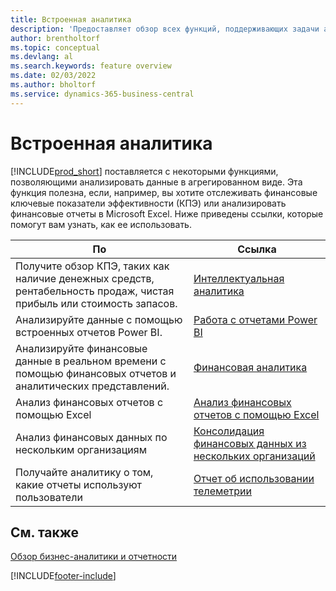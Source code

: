 ```yaml
---
title: Встроенная аналитика
description: 'Предоставляет обзор всех функций, поддерживающих задачи аналитики в продукте Business Central.'
author: brentholtorf
ms.topic: conceptual
ms.devlang: al
ms.search.keywords: feature overview
ms.date: 02/03/2022
ms.author: bholtorf
ms.service: dynamics-365-business-central
---
```

# Встроенная аналитика

[!INCLUDE[prod_short](includes/prod_short.md)] поставляется с некоторыми функциями, позволяющими анализировать данные в агрегированном виде. Эта функция полезна, если, например, вы хотите отслеживать финансовые ключевые показатели эффективности (КПЭ) или анализировать финансовые отчеты в Microsoft Excel. Ниже приведены ссылки, которые помогут вам узнать, как ее использовать.

| По | Ссылка |
| --- | --- |
|Получите обзор КПЭ, таких как наличие денежных средств, рентабельность продаж, чистая прибыль или стоимость запасов. | [Интеллектуальная аналитика](about-intelligent-cloud.md) |
|Анализируйте данные с помощью встроенных отчетов Power BI. | [Работа с отчетами Power BI](across-working-with-powerbi.md) |
|Анализируйте финансовые данные в реальном времени с помощью финансовых отчетов и аналитических представлений.| [Финансовая аналитика](bi.md) |
|Анализ финансовых отчетов с помощью Excel | [Анализ финансовых отчетов с помощью Excel](finance-analyze-excel.md) |
|Анализ финансовых данных по нескольким организациям | [Консолидация финансовых данных из нескольких организаций](finance-consolidated-company-reporting.md) |
|Получайте аналитику о том, какие отчеты используют пользователи| [Отчет об использовании телеметрии](/dynamics365/business-central/dev-itpro/administration/telemetry-reports-trace)|

## См. также

[Обзор бизнес-аналитики и отчетности](reports-use-reports.md)

[!INCLUDE[footer-include](includes/footer-banner.md)]
